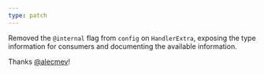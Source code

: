 ```yaml
---
type: patch
---
```


Removed the `@internal` flag from `config` on `HandlerExtra`, exposing the type information for consumers and documenting the available information.

Thanks [@alecmev](https://github.com/alecmev)!
